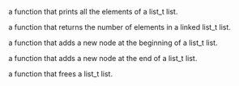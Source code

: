 a function that prints all the elements of a list_t list.

a function that returns the number of elements in a linked list_t list.

a function that adds a new node at the beginning of a list_t list.

 a function that adds a new node at the end of a list_t list.

a function that frees a list_t list.


